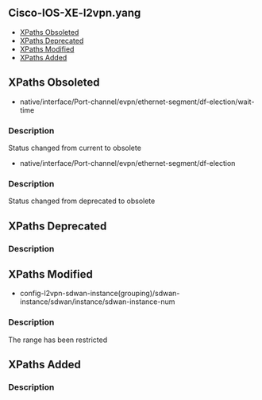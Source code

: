 ## Cisco-IOS-XE-l2vpn.yang


- [XPaths Obsoleted](#xpaths-obsoleted)
- [XPaths Deprecated](#xpaths-deprecated)
- [XPaths Modified](#xpaths-modified)
- [XPaths Added](#xpaths-added)

## XPaths Obsoleted

- native/interface/Port-channel/evpn/ethernet-segment/df-election/wait-time

### Description

Status changed from current to obsolete

- native/interface/Port-channel/evpn/ethernet-segment/df-election

### Description

Status changed from deprecated to obsolete

## XPaths Deprecated

### Description

## XPaths Modified

- config-l2vpn-sdwan-instance(grouping)/sdwan-instance/sdwan/instance/sdwan-instance-num

### Description

The range has been restricted

## XPaths Added

### Description
